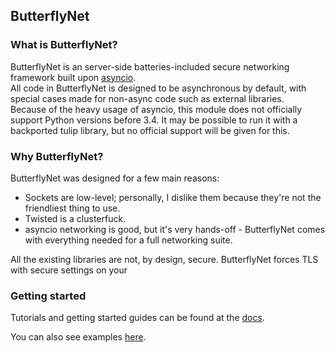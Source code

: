 ## ButterflyNet

### What is ButterflyNet?

ButterflyNet is an server-side batteries-included secure networking framework built upon [asyncio](https://docs.python.org/3/library/asyncio.html).  
All code in ButterflyNet is designed to be asynchronous by default, with special cases made for non-async code such as external libraries.  
Because of the heavy usage of asyncio, this module does not officially support Python versions before 3.4. It may be possible to run it with a backported tulip library, but no official support will be given for this.

### Why ButterflyNet?

ButterflyNet was designed for a few main reasons:
  
  - Sockets are low-level; personally, I dislike them because they're not the friendliest thing to use.
  - Twisted is a clusterfuck.
  - asyncio networking is good, but it's very hands-off - ButterflyNet comes with everything needed for a full networking suite.
  
All the existing libraries are not, by design, secure. ButterflyNet forces TLS with secure settings on your
  
### Getting started

Tutorials and getting started guides can be found at the [docs](https://butterflynet.veriny.tf/).

You can also see examples [here](https://github.com/SunDwarf/ButterflyNet/tree/master/examples).